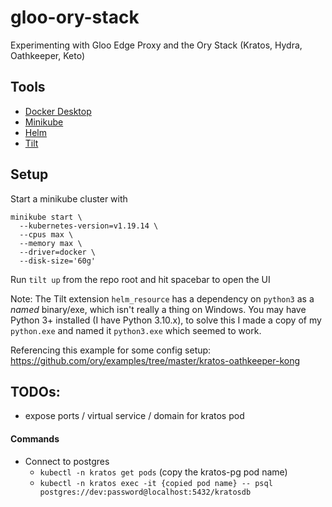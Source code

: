 # gloo-ory-stack

Experimenting with Gloo Edge Proxy and the Ory Stack (Kratos, Hydra, Oathkeeper, Keto)

## Tools

- [Docker Desktop](https://www.docker.com/products/docker-desktop/)
- [Minikube](https://minikube.sigs.k8s.io/docs/start/)
- [Helm](https://helm.sh/docs/intro/install/)
- [Tilt](https://docs.tilt.dev/install.html)

## Setup

Start a minikube cluster with

```
minikube start \
  --kubernetes-version=v1.19.14 \
  --cpus max \
  --memory max \
  --driver=docker \
  --disk-size='60g'
```

Run `tilt up` from the repo root and hit spacebar to open the UI

Note: The Tilt extension `helm_resource` has a dependency on `python3` as a _named_ binary/exe, which isn't really a thing on Windows. You may have Python 3+ installed (I have Python 3.10.x), to solve this I made a copy of my `python.exe` and named it `python3.exe` which seemed to work.

Referencing this example for some config setup:
https://github.com/ory/examples/tree/master/kratos-oathkeeper-kong

## TODOs:

- expose ports / virtual service / domain for kratos pod

#### Commands

- Connect to postgres
  - `kubectl -n kratos get pods` (copy the kratos-pg pod name)
  - `kubectl -n kratos exec -it {copied pod name} -- psql postgres://dev:password@localhost:5432/kratosdb`
